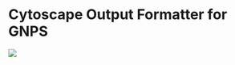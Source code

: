 # Cytoscape Output Formatter for GNPS

![](https://github.com/mwang87/GNPS_CytoscapeFormatting/workflows/production-integration/badge.svg)
